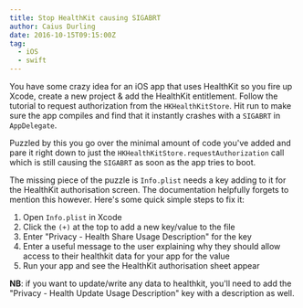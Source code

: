 ```yaml
---
title: Stop HealthKit causing SIGABRT
author: Caius Durling
date: 2016-10-15T09:15:00Z
tag:
  - iOS
  - swift
---
```


You have some crazy idea for an iOS app that uses HealthKit so you fire up Xcode, create a new project & add the HealthKit entitlement. Follow the tutorial to request authorization from the `HKHealthKitStore`. Hit run to make sure the app compiles and find that it instantly crashes with a `SIGABRT` in `AppDelegate`.

Puzzled by this you go over the minimal amount of code you've added and pare it right down to just the `HKHealthKitStore.requestAuthorization` call which is still causing the `SIGABRT` as soon as the app tries to boot.

The missing piece of the puzzle is `Info.plist` needs a key adding to it for the HealthKit authorisation screen. The documentation helpfully forgets to mention this however. Here's some quick simple steps to fix it:

1. Open `Info.plist` in Xcode
2. Click the `(+)` at the top to add a new key/value to the file
3. Enter "Privacy - Health Share Usage Description" for the key
4. Enter a useful message to the user explaining why they should allow access to their healthkit data for your app for the value
5. Run your app and see the HealthKit authorisation sheet appear

**NB**: if you want to update/write any data to healthkit, you'll need to add the "Privacy - Health Update Usage Description" key with a description as well.
